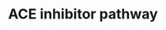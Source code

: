 ---
annotations:
- id: PW:0001228
  parent: drug pathway
  type: Pathway Ontology
  value: ACE inhibitor drug pathway
authors:
- MaintBot
- Thomas
- Egonw
- Christine Chichester
- Eweitz
description: 'The renin-angiotensin-aldosterone system (RAAS) is central to the control
  of blood pressure and the target of several types of anti-hypertensive drugs. This
  pathway depicts a simplified representation of the pharmacodynamics (PD) of RAAS-acting
  drugs including candidate genes for the pharmacogenomics (PGx) of ACE inhibitors,
  angiotensin receptor blockers (ARBs), renin inhibitor aliskiren and aldosterone
  receptor antagonists. Source: PharmGKB (http://www.pharmgkb.org/do/serve?objId=PA2023&objCls=Pathway)'
last-edited: 2021-05-21
organisms:
- Canis familiaris
redirect_from:
- /index.php/Pathway:WP1151
- /instance/WP1151
- /instance/WP1151_rr117438
revision: r117438
schema-jsonld:
- '@context': https://schema.org/
  '@id': https://wikipathways.github.io/pathways/WP1151.html
  '@type': Dataset
  creator:
    '@type': Organization
    name: WikiPathways
  description: 'The renin-angiotensin-aldosterone system (RAAS) is central to the
    control of blood pressure and the target of several types of anti-hypertensive
    drugs. This pathway depicts a simplified representation of the pharmacodynamics
    (PD) of RAAS-acting drugs including candidate genes for the pharmacogenomics (PGx)
    of ACE inhibitors, angiotensin receptor blockers (ARBs), renin inhibitor aliskiren
    and aldosterone receptor antagonists. Source: PharmGKB (http://www.pharmgkb.org/do/serve?objId=PA2023&objCls=Pathway)'
  keywords:
  - ACE
  - ACE Inhibitor
  - AGT
  - AGTR1
  - AGTR2
  - Aldosterone
  - Angiotensin I
  - Angiotensin II
  - BDKRB2
  - Bradykinin
  - KNG1
  - NOS3
  - REN
  license: CC0
  name: ACE inhibitor pathway
seo: CreativeWork
title: ACE inhibitor pathway
wpid: WP1151
---